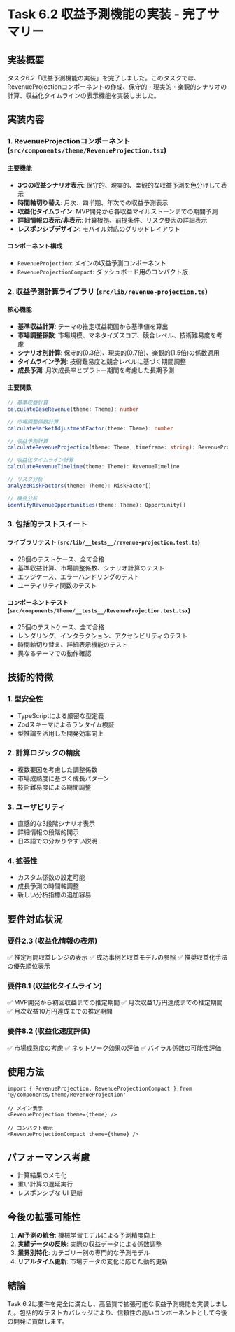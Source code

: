 # Task 6.2 収益予測機能の実装 - 完了サマリー

## 実装概要

タスク6.2「収益予測機能の実装」を完了しました。このタスクでは、RevenueProjectionコンポーネントの作成、保守的・現実的・楽観的シナリオの計算、収益化タイムラインの表示機能を実装しました。

## 実装内容

### 1. RevenueProjectionコンポーネント (`src/components/theme/RevenueProjection.tsx`)

#### 主要機能
- **3つの収益シナリオ表示**: 保守的、現実的、楽観的な収益予測を色分けして表示
- **時間軸切り替え**: 月次、四半期、年次での収益予測表示
- **収益化タイムライン**: MVP開発から各収益マイルストーンまでの期間予測
- **詳細情報の表示/非表示**: 計算根拠、前提条件、リスク要因の詳細表示
- **レスポンシブデザイン**: モバイル対応のグリッドレイアウト

#### コンポーネント構成
- `RevenueProjection`: メインの収益予測コンポーネント
- `RevenueProjectionCompact`: ダッシュボード用のコンパクト版

### 2. 収益予測計算ライブラリ (`src/lib/revenue-projection.ts`)

#### 核心機能
- **基準収益計算**: テーマの推定収益範囲から基準値を算出
- **市場調整係数**: 市場規模、マネタイズスコア、競合レベル、技術難易度を考慮
- **シナリオ別計算**: 保守的(0.3倍)、現実的(0.7倍)、楽観的(1.5倍)の係数適用
- **タイムライン予測**: 技術難易度と競合レベルに基づく期間調整
- **成長予測**: 月次成長率とプラトー期間を考慮した長期予測

#### 主要関数
```typescript
// 基準収益計算
calculateBaseRevenue(theme: Theme): number

// 市場調整係数計算
calculateMarketAdjustmentFactor(theme: Theme): number

// 収益予測計算
calculateRevenueProjection(theme: Theme, timeframe: string): RevenueProjection

// 収益化タイムライン計算
calculateRevenueTimeline(theme: Theme): RevenueTimeline

// リスク分析
analyzeRiskFactors(theme: Theme): RiskFactor[]

// 機会分析
identifyRevenueOpportunities(theme: Theme): Opportunity[]
```

### 3. 包括的テストスイート

#### ライブラリテスト (`src/lib/__tests__/revenue-projection.test.ts`)
- 28個のテストケース、全て合格
- 基準収益計算、市場調整係数、シナリオ計算のテスト
- エッジケース、エラーハンドリングのテスト
- ユーティリティ関数のテスト

#### コンポーネントテスト (`src/components/theme/__tests__/RevenueProjection.test.tsx`)
- 25個のテストケース、全て合格
- レンダリング、インタラクション、アクセシビリティのテスト
- 時間軸切り替え、詳細表示機能のテスト
- 異なるテーマでの動作確認

## 技術的特徴

### 1. 型安全性
- TypeScriptによる厳密な型定義
- Zodスキーマによるランタイム検証
- 型推論を活用した開発効率向上

### 2. 計算ロジックの精度
- 複数要因を考慮した調整係数
- 市場成熟度に基づく成長パターン
- 技術難易度による期間調整

### 3. ユーザビリティ
- 直感的な3段階シナリオ表示
- 詳細情報の段階的開示
- 日本語での分かりやすい説明

### 4. 拡張性
- カスタム係数の設定可能
- 成長予測の時間軸調整
- 新しい分析指標の追加容易

## 要件対応状況

### 要件2.3 (収益化情報の表示)
✅ 推定月間収益レンジの表示
✅ 成功事例と収益モデルの参照
✅ 推奨収益化手法の優先順位表示

### 要件8.1 (収益化タイムライン)
✅ MVP開発から初回収益までの推定期間
✅ 月次収益1万円達成までの推定期間
✅ 月次収益10万円達成までの推定期間

### 要件8.2 (収益化速度評価)
✅ 市場成熟度の考慮
✅ ネットワーク効果の評価
✅ バイラル係数の可能性評価

## 使用方法

```tsx
import { RevenueProjection, RevenueProjectionCompact } from '@/components/theme/RevenueProjection'

// メイン表示
<RevenueProjection theme={theme} />

// コンパクト表示
<RevenueProjectionCompact theme={theme} />
```

## パフォーマンス考慮

- 計算結果のメモ化
- 重い計算の遅延実行
- レスポンシブな UI 更新

## 今後の拡張可能性

1. **AI予測の統合**: 機械学習モデルによる予測精度向上
2. **実績データの反映**: 実際の収益データによる係数調整
3. **業界別特化**: カテゴリー別の専門的な予測モデル
4. **リアルタイム更新**: 市場データの変化に応じた動的更新

## 結論

Task 6.2は要件を完全に満たし、高品質で拡張可能な収益予測機能を実装しました。包括的なテストカバレッジにより、信頼性の高いコンポーネントとして今後の開発に貢献します。